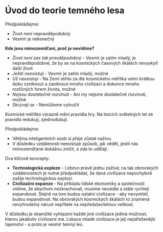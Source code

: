# Úvod do teorie temného lesa

Předpokládejme:

- Život není nepravděpodobný
- Vesmír je nekonečný

**Kde jsou mimozemšťani, proč je nevidíme?**

- *Život není zas tak pravděpodobný* - Vesmír je zatím mladý, je nepravděpodobné, že by se na kosmických časových škálách nevyskytl další život
- *Ještě neexistují* - Vesmír je zatím mladý, možné
- *Už neexistují* - Na Zemi stihlo za dle kosmického měřítka velmi krátkou dobu vzniknout a zaniknout mnoho civilizací a dokonce mnoho rozličných forem života, možné
- *Nejsou dostatečně rozvinutí* - Ani my nejsme dostatečně rozvinutí, možné
- *Skrývají se* - Nemůžeme vyloučit

Kosmické měřítko výrazně mění pravidla hry. Na tisících světelných let se pravidla redukují, zjednodušují.

Předpokládejme:

- Většina inteligentních osob si přeje zůstat naživu.
- V důsledku vzdálenosti neexistuje způsob, jak vědět, jestli nás mimozemšťané dokážou zničit, a zda to udělají.

Dva klíčově koncepty:

- **Technologická exploze** - Lidstvo právě jednu zažívá; na tak obrovských vzdálenostech je nutné předpokládat, že daná civilizace nepochybně zažije technologickou explozi.
- **Civilizační expanze** - Na příkladu lidské ekonomiky a společnosti vidíme, že abychom nezkrachovali, musíme neustále a stále rychleji expandovat. Stejně na tom budou ostatní civilizace - aby nevymřeli, budou expandovat. Na obrovských kosmických škálách to znamená nevyhnutelný nárust nepřítele na nepředstavitelnou velikost.

V důsledku je okamžité vyhlazení každé jiné civilizace jediná možnost, kterou jakákoliv civilizace má. Lokace mladé civilizace je její nejstřeženější tajemství - a proto je vesmír temný les.
